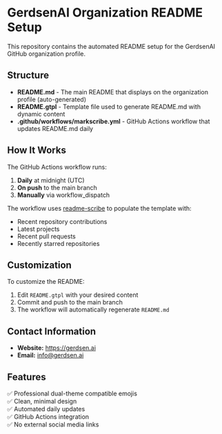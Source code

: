 # GerdsenAI Organization README Setup

This repository contains the automated README setup for the GerdsenAI GitHub organization profile.

## Structure

- **README.md** - The main README that displays on the organization profile (auto-generated)
- **README.gtpl** - Template file used to generate README.md with dynamic content
- **.github/workflows/markscribe.yml** - GitHub Actions workflow that updates README.md daily

## How It Works

The GitHub Actions workflow runs:
1. **Daily** at midnight (UTC)
2. **On push** to the main branch
3. **Manually** via workflow_dispatch

The workflow uses [readme-scribe](https://github.com/muesli/readme-scribe) to populate the template with:
- Recent repository contributions
- Latest projects
- Recent pull requests
- Recently starred repositories

## Customization

To customize the README:
1. Edit `README.gtpl` with your desired content
2. Commit and push to the main branch
3. The workflow will automatically regenerate `README.md`

## Contact Information

- **Website:** https://gerdsen.ai
- **Email:** info@gerdsen.ai

## Features

✅ Professional dual-theme compatible emojis  
✅ Clean, minimal design  
✅ Automated daily updates  
✅ GitHub Actions integration  
✅ No external social media links  
